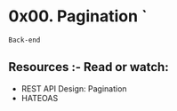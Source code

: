 # 0x00. Pagination `

` Back-end `

## Resources :- Read or watch:

- REST API Design: Pagination
- HATEOAS
